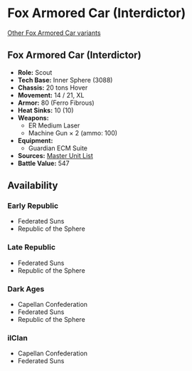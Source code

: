 # Fox Armored Car (Interdictor) 

[Other Fox Armored Car variants](../fox_armored_car.md) 

## Fox Armored Car (Interdictor) 

- **Role:** Scout 
- **Tech Base:** Inner Sphere (3088) 
- **Chassis:** 20 tons Hover 
- **Movement:** 14 / 21, XL 
- **Armor:** 80 (Ferro Fibrous) 
- **Heat Sinks:** 10 (10) 
- **Weapons:** 
  - ER Medium Laser 
  - Machine Gun × 2 (ammo: 100) 
- **Equipment:** 
  - Guardian ECM Suite 
- **Sources:** [Master Unit List](http://masterunitlist.info/Unit/Details/6749) 
- **Battle Value:** 547 

## Availability 

### Early Republic 

- Federated Suns 
- Republic of the Sphere 

### Late Republic 

- Federated Suns 
- Republic of the Sphere 

### Dark Ages 

- Capellan Confederation 
- Federated Suns 
- Republic of the Sphere 

### ilClan 

- Capellan Confederation 
- Federated Suns 

